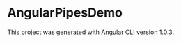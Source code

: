 # AngularPipesDemo

This project was generated with [Angular CLI](https://github.com/angular/angular-cli) version 1.0.3.
